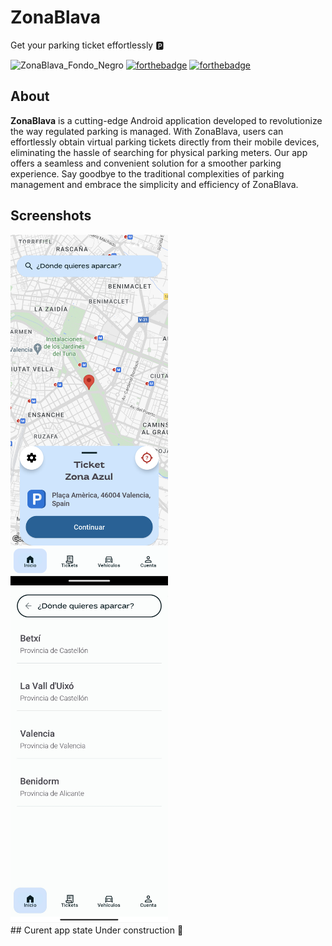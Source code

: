 # ZonaBlava

Get your parking ticket effortlessly :parking:

![ZonaBlava_Fondo_Negro](https://github.com/xicotet/ZonaBlava/assets/95344529/4074ce71-ec6e-438f-b5b0-3fb0044ce5bd)
[![forthebadge](https://forthebadge.com/images/badges/built-for-android.svg)](https://forthebadge.com)
[![forthebadge](https://forthebadge.com/images/badges/powered-by-coffee.svg)](https://forthebadge.com)

## About

**ZonaBlava** is a cutting-edge Android application developed to revolutionize the way regulated parking is managed. With ZonaBlava, users can effortlessly obtain virtual parking tickets directly from their mobile devices, eliminating the hassle of searching for physical parking meters. Our app offers a seamless and convenient solution for a smoother parking experience. Say goodbye to the traditional complexities of parking management and embrace the simplicity and efficiency of ZonaBlava.

## Screenshots
<div>
    <img src="./Media/final-home.png" alt="Home Screenshot" width="50%">
    <img src="./Media/search.jpg" alt="Search Screenshot" width="50%">
</div>
## Curent app state
Under construction 🚧

<!-- This is a comment in Markdown -->